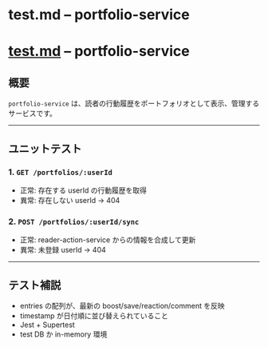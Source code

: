 # test.md – portfolio-service

# [test.md](http://test.md/) – portfolio-service

## 概要

`portfolio-service` は、読者の行動履歴をポートフォリオとして表示、管理するサービスです。

---

## ユニットテスト

### 1. `GET /portfolios/:userId`

- 正常: 存在する userId の行動履歴を取得
- 異常: 存在しない userId -> 404

### 2. `POST /portfolios/:userId/sync`

- 正常: reader-action-service からの情報を合成して更新
- 異常: 未登録 userId -> 404

---

## テスト補説

- entries の配列が、最新の boost/save/reaction/comment を反映
- timestamp が日付順に並び替えられていること
- Jest + Supertest
- test DB か in-memory 環境